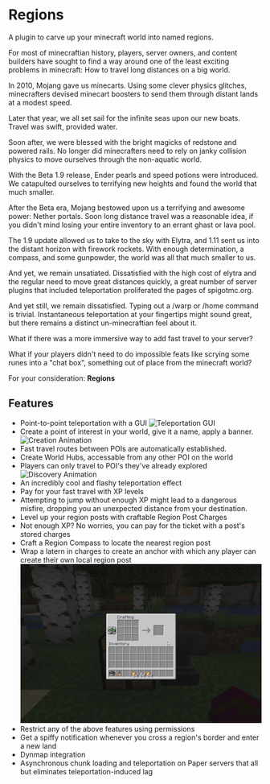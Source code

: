 # Regions
A plugin to carve up your minecraft world into named regions.

For most of minecraftian history, players, server owners, and content builders
have sought to find a way around one of the least exciting problems in
minecraft: How to travel long distances on a big world.

In 2010, Mojang gave us minecarts. Using some clever physics glitches,
minecrafters devised minecart boosters to send them through distant lands at a
modest speed.

Later that year, we all set sail for the infinite seas upon our new boats.
Travel was swift, provided water.

Soon after, we were blessed with the bright magicks of redstone and powered
rails. No longer did minecrafters need to rely on janky collision physics to
move ourselves through the non-aquatic world.

With the Beta 1.9 release, Ender pearls and speed potions were introduced. We
catapulted ourselves to terrifying new heights and found the world that much
smaller.

After the Beta era, Mojang bestowed upon us a terrifying and awesome power:
Nether portals. Soon long distance travel was a reasonable idea, if you didn't
mind losing your entire inventory to an errant ghast or lava pool.

The 1.9 update allowed us to take to the sky with Elytra, and 1.11 sent us into
the distant horizon with firework rockets. With enough determination, a compass,
and some gunpowder, the world was all that much smaller to us.

And yet, we remain unsatiated. Dissatisfied with the high cost of elytra and the
regular need to move great distances quickly, a great number of server plugins
that included teleportation proliferated the pages of spigotmc.org.

And yet still, we remain dissatisfied. Typing out a /warp or /home command is
trivial. Instantaneous teleportation at your fingertips might sound great, but
there remains a distinct un-minecraftian feel about it.

What if there was a more immersive way to add fast travel to your server?

What if your players didn't need to do impossible feats like scrying some runes
into a "chat box", something out of place from the minecraft world?

For your consideration: **Regions**

## Features
- Point-to-point teleportation with a GUI
  ![Teleportation GUI](docs/use-region-post.gif)
- Create a point of interest in your world, give it a name, apply a banner.
  ![Creation Animation](docs/create-region-post.gif)
- Fast travel routes between POIs are automatically established.
- Create World Hubs, accessable from any other POI on the world
- Players can only travel to POI's they've already explored
  ![Discovery Animation](docs/discover-region-post.gif)
- An incredibly cool and flashy teleportation effect
- Pay for your fast travel with XP levels
- Attempting to jump without enough XP might lead to a dangerous misfire,
  dropping you an unexpected distance from your destination.
- Level up your region posts with craftable Region Post Charges
- Not enough XP? No worries, you can pay for the ticket with a post's stored
  charges
- Craft a Region Compass to locate the nearest region post
- Wrap a latern in charges to create an anchor with which any player can create
  their own local region post
  ![Crafting](docs/craft-region-items.gif)
- Restrict any of the above features using permissions
- Get a spiffy notification whenever you cross a region's border and enter a new
  land
- Dynmap integration
- Asynchronous chunk loading and teleportation on Paper servers that all but
  eliminates teleportation-induced lag
